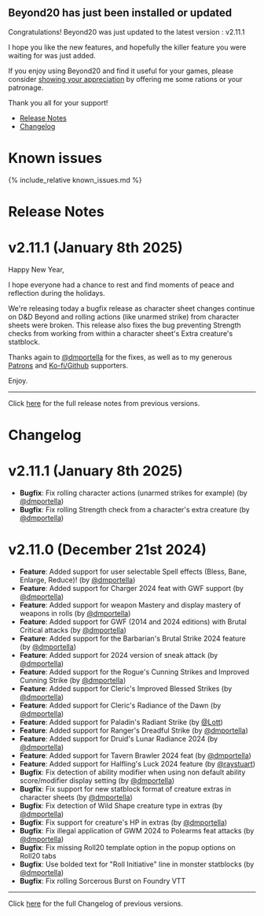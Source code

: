 ## Beyond20 has just been installed or updated

Congratulations! Beyond20 was just updated to the latest version : v2.11.1

I hope you like the new features, and hopefully the killer feature you were waiting for was just added.

If you enjoy using Beyond20 and find it useful for your games, please consider [showing your appreciation](/rations) by offering me some rations or your patronage.

Thank you all for your support!

* [Release Notes](#release-notes)
* [Changelog](#changelog)

# Known issues

{% include_relative known_issues.md %}

# Release Notes
v2.11.1 (January 8th 2025)
===

Happy New Year,

I hope everyone had a chance to rest and find moments of peace and reflection during the holidays.

We're releasing today a bugfix release as character sheet changes continue on D&D Beyond and rolling actions (like unarmed strike) from character sheets were broken. This release also fixes the bug preventing Strength checks from working from within a character sheet's Extra creature's statblock.

Thanks again to [@dmportella](https://linktr.ee/dmportella) for the fixes, as well as to my generous [Patrons](https://patreon.com/kakaroto) and [Ko-fi/Github](/rations) supporters. 

Enjoy.

---

Click [here](/release_notes) for the full release notes from previous versions.

# Changelog

v2.11.1 (January 8th 2025)
===
- **Bugfix**: Fix rolling character actions (unarmed strikes for example) (by [@dmportella](https://github.com/dmportella))
- **Bugfix**: Fix rolling Strength check from a character's extra creature (by [@dmportella](https://github.com/dmportella))

v2.11.0 (December 21st 2024)
===
- **Feature**: Added support for user selectable Spell effects (Bless, Bane, Enlarge, Reduce)! (by [@dmportella](https://github.com/dmportella))
- **Feature**: Added support for Charger 2024 feat with GWF support (by [@dmportella](https://github.com/dmportella))
- **Feature**: Added support for weapon Mastery and display mastery of weapons in rolls (by [@dmportella](https://github.com/dmportella))
- **Feature**: Added support for GWF (2014 and 2024 editions) with Brutal Critical attacks (by [@dmportella](https://github.com/dmportella))
- **Feature**: Added support for the Barbarian's Brutal Strike 2024 feature (by [@dmportella](https://github.com/dmportella))
- **Feature**: Added support for 2024 version of sneak attack (by [@dmportella](https://github.com/dmportella))
- **Feature**: Added support for the Rogue's Cunning Strikes and Improved Cunning Strike (by [@dmportella](https://github.com/dmportella))
- **Feature**: Added support for Cleric's Improved Blessed Strikes (by [@dmportella](https://github.com/dmportella))
- **Feature**: Added support for Cleric's Radiance of the Dawn (by [@dmportella](https://github.com/dmportella))
- **Feature**: Added support for Paladin's Radiant Strike (by [@Lott](https://github.com/lott))
- **Feature**: Added support for Ranger's Dreadful Strike (by [@dmportella](https://github.com/dmportella))
- **Feature**: Added support for Druid's Lunar Radiance 2024 (by [@dmportella](https://github.com/dmportella))
- **Feature**: Added support for Tavern Brawler 2024 feat (by [@dmportella](https://github.com/dmportella))
- **Feature**: Added support for Halfling's Luck 2024 feature (by [@raystuart](https://github.com/raystuart))
- **Bugfix**: Fix detection of ability modifier when using non default ability score/modifier display setting (by [@dmportella](https://github.com/dmportella))
- **Bugfix**: Fix support for new statblock format of creature extras in character sheets (by [@dmportella](https://github.com/dmportella))
- **Bugfix**: Fix detection of Wild Shape creature type in extras (by [@dmportella](https://github.com/dmportella))
- **Bugfix**: Fix support for creature's HP in extras (by [@dmportella](https://github.com/dmportella))
- **Bugfix**: Fix illegal application of GWM 2024 to Polearms feat attacks (by [@dmportella](https://github.com/dmportella))
- **Bugfix**: Fix missing Roll20 template option in the popup options on Roll20 tabs
- **Bugfix**: Use bolded text for "Roll Initiative" line in monster statblocks (by [@dmportella](https://github.com/dmportella))
- **Bugfix**: Fix rolling Sorcerous Burst on Foundry VTT

---

Click [here](/Changelog) for the full Changelog of previous versions.
